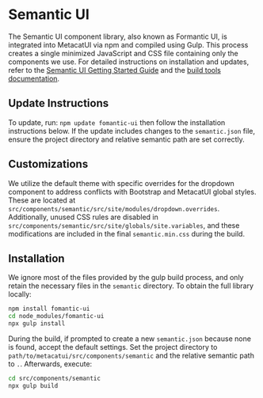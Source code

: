 # Semantic UI

The Semantic UI component library, also known as Formantic UI, is integrated into MetacatUI via npm and compiled using Gulp. This process creates a single minimized JavaScript and CSS file containing only the components we use. For detailed instructions on installation and updates, refer to the [Semantic UI Getting Started Guide](https://semantic-ui.com/introduction/getting-started.html) and the [build tools documentation](https://semantic-ui.com/introduction/build-tools.html).

## Update Instructions
To update, run: `npm update fomantic-ui` then follow the installation instructions below. If the update includes changes to the `semantic.json` file, ensure the project directory and relative semantic path are set correctly.

## Customizations
We utilize the default theme with specific overrides for the dropdown component to address conflicts with Bootstrap and MetacatUI global styles. These are located at `src/components/semantic/src/site/modules/dropdown.overrides`. Additionally, unused CSS rules are disabled in `src/components/semantic/src/site/globals/site.variables`, and these modifications are included in the final `semantic.min.css` during the build.

## Installation
We ignore most of the files provided by the gulp build process, and only retain the necessary files in the `semantic` directory. To obtain the full library locally:

```bash
npm install fomantic-ui
cd node_modules/fomantic-ui
npx gulp install
```

During the build, if prompted to create a new `semantic.json` because none is found, accept the default settings. Set the project directory to `path/to/metacatui/src/components/semantic` and the relative semantic path to `.`. Afterwards, execute:

```bash
cd src/components/semantic
npx gulp build
```